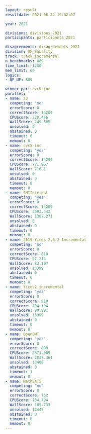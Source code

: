 ```yaml
---
layout: result
resultdate: 2021-08-24 19:02:07

year: 2021

divisions: divisions_2021
participants: participants_2021

disagreements: disagreements_2021
division: QF_Equality
track: track_incremental
n_benchmarks: 889
time_limit: 1200
mem_limit: 60
logics:
- QF_UF: 889

winner_par: cvc5-inc
parallel:
- name: z3
  competing: "no"
  errorScore: 0
  correctScore: 14209
  CPUScore: 270.456
  WallScore: 249.505
  unsolved: 0
  abstained: 0
  timeout: 0
  memout: 0
- name: cvc5-inc
  competing: "yes"
  errorScore: 0
  correctScore: 14209
  CPUScore: 771.867
  WallScore: 716.1
  unsolved: 0
  abstained: 0
  timeout: 0
  memout: 0
- name: SMTInterpol
  competing: "yes"
  errorScore: 0
  correctScore: 14209
  CPUScore: 3593.442
  WallScore: 1307.271
  unsolved: 0
  abstained: 0
  timeout: 0
  memout: 0
- name: 2019-Yices 2.6.2 Incremental
  competing: "no"
  errorScore: 0
  correctScore: 810
  CPUScore: 97.214
  WallScore: 83.107
  unsolved: 13399
  abstained: 0
  timeout: 0
  memout: 0
- name: Yices2 incremental
  competing: "yes"
  errorScore: 0
  correctScore: 810
  CPUScore: 104.194
  WallScore: 89.891
  unsolved: 13399
  abstained: 0
  timeout: 0
  memout: 0
- name: OpenSMT
  competing: "yes"
  errorScore: 0
  correctScore: 809
  CPUScore: 2871.009
  WallScore: 2837.361
  unsolved: 13400
  abstained: 0
  timeout: 1
  memout: 0
- name: MathSAT5
  competing: "no"
  errorScore: 0
  correctScore: 762
  CPUScore: 184.494
  WallScore: 169.733
  unsolved: 13447
  abstained: 0
  timeout: 0
  memout: 0
---
```

